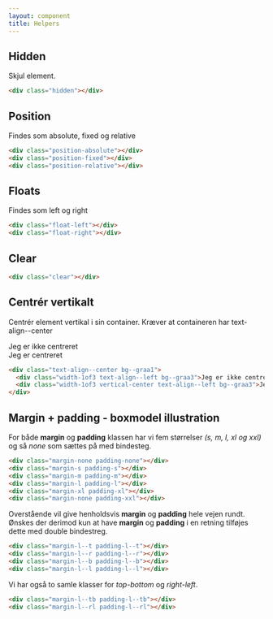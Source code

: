 ```yaml
---
layout: component
title: Helpers
---
```


## Hidden

Skjul element.

```html
<div class="hidden"></div>
```

## Position

Findes som absolute, fixed og relative

```html
<div class="position-absolute"></div>
<div class="position-fixed"></div>
<div class="position-relative"></div>
```

## Floats

Findes som left og right

```html
<div class="float-left"></div>
<div class="float-right"></div>
```

## Clear

```html
<div class="clear"></div>
```


## Centrér vertikalt

Centrér element vertikal i sin container. Kræver at containeren har text-align--center

<div class="text-align--center bg--graa1">
  <div class="width-1of3 text-align--left bg--graa3">Jeg er ikke centreret</div>
  <div class="width-1of3 vertical-center text-align--left bg--graa3">Jeg er centreret</div>
</div>

```html
<div class="text-align--center bg--graa1">
  <div class="width-1of3 text-align--left bg--graa3">Jeg er ikke centreret</div>
  <div class="width-1of3 vertical-center text-align--left bg--graa3">Jeg er centreret</div>
</div>
```

## Margin + padding - boxmodel illustration

For både **margin** og **padding** klassen har vi fem størrelser *(s, m, l, xl og xxl)* og så *none* som sættes på med bindesteg.

```html
<div class="margin-none padding-none"></div>
<div class="margin-s padding-s"></div>
<div class="margin-m padding-m"></div>
<div class="margin-l padding-l"></div>
<div class="margin-xl padding-xl"></div>
<div class="margin-none padding-xxl"></div>
```

Overstående vil give henholdsvis **margin** og **padding** hele vejen rundt. Ønskes der derimod kun at have **margin** og **padding** i en retning tilføjes dette med double bindestreg.

```html
<div class="margin-l--t padding-l--t"></div>
<div class="margin-l--r padding-l--r"></div>
<div class="margin-l--b padding-l--b"></div>
<div class="margin-l--l padding-l--l"></div>
```

Vi har også to samle klasser for *top-bottom* og *right-left*.

```html
<div class="margin-l--tb padding-l--tb"></div>
<div class="margin-l--rl padding-l--rl"></div>
```
